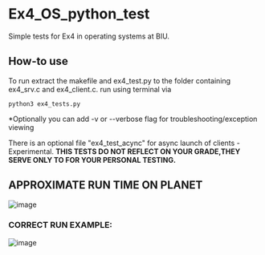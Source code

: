 # Ex4_OS_python_test

Simple tests for Ex4 in operating systems at BIU.
## How-to use
To run extract the makefile and ex4_test.py to the folder containing ex4_srv.c and ex4_client.c.
run using terminal via
```
python3 ex4_tests.py
```
*Optionally you can add -v or --verbose flag for troubleshooting/exception viewing

There is an optional file "ex4_test_acync" for async launch of clients - Experimental.
**THIS TESTS DO NOT REFLECT ON YOUR GRADE,THEY SERVE ONLY TO FOR YOUR PERSONAL TESTING.**

## **APPROXIMATE RUN TIME ON PLANET**
![image](https://user-images.githubusercontent.com/72495653/173893401-8d81fdec-3882-479c-98b2-ea1cdb41b737.png)

### **CORRECT RUN EXAMPLE:**
![image](https://user-images.githubusercontent.com/72495653/173892395-773fadf3-839d-4c22-a119-e199bc147efb.png)
